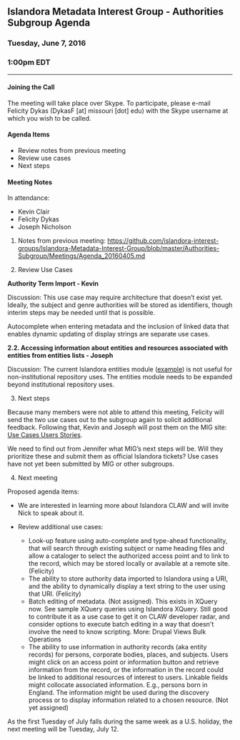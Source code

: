 ## Islandora Metadata Interest Group - Authorities Subgroup Agenda
### Tuesday, June 7, 2016
### 1:00pm EDT
---
#### Joining the Call

The meeting will take place over Skype. To participate, please e-mail Felicity Dykas (DykasF [at] missouri [dot] edu) with the Skype username at which you wish to be called.

#### Agenda Items

* Review notes from previous meeting
* Review use cases
* Next steps

#### Meeting Notes

In attendance:

* Kevin Clair
* Felicity Dykas
* Joseph Nicholson

1. Notes from previous meeting:  https://github.com/islandora-interest-groups/Islandora-Metadata-Interest-Group/blob/master/Authorities-Subgroup/Meetings/Agenda_20160405.md

2. Review Use Cases

**Authority Term Import - Kevin**

Discussion:  This use case may require architecture that doesn’t exist yet.  Ideally, the subject and genre authorities will be stored as identifiers, though interim steps may be needed until that is possible.

Autocomplete when entering metadata and the inclusion of linked data that enables dynamic updating of display strings are separate use cases.

**2.2. Accessing information about entities and resources associated with entities from entities lists - Joseph**

Discussion: The current Islandora entities module ([example](http://data.researchspaces.ca/browse_scholars_dt)) is not useful for non-institutional repository uses. The entities module needs to be expanded beyond institutional repository uses.

3. Next steps

Because many members were not able to attend this meeting, Felicity will send the two use cases out to the subgroup again to solicit additional feedback.  Following that, Kevin and Joseph will post them on the MIG site: [Use Cases Users Stories](https://github.com/islandora-interest-groups/Islandora-Metadata-Interest-Group/wiki/Use-Cases-Users-Stories).

We need to find out from Jennifer what MIG’s next steps will be.  Will they prioritize these and submit them as official Islandora tickets?  Use cases have not yet been submitted by MIG or other subgroups.

4. Next meeting

Proposed agenda items:

* We are interested in learning more about Islandora CLAW and will invite Nick to speak about it.
* Review additional use cases:

  * Look-up feature using auto-complete and type-ahead functionality, that will search through existing subject or name heading files and allow a cataloger to select the authorized access point and to link to the record, which may be stored locally or available at a remote site. (Felicity)
  * The ability to store authority data imported to Islandora using a URI, and the ability to dynamically display a text string to the user using that URI. (Felicity)
  * Batch editing of metadata. (Not assigned).  This exists in XQuery now. See sample XQuery queries using Islandora XQuery. Still good to contribute it as a use case to get it on CLAW developer radar, and consider options to execute batch editing in a way that doesn't involve the need to know scripting. More: Drupal Views Bulk Operations
  * The ability to use information in authority records (aka entity records) for persons, corporate bodies, places, and subjects. Users might click on an access point or information button and retrieve information from the record, or the information in the record could be linked to additional resources of interest to users. Linkable fields might collocate associated information. E.g., persons born in England. The information might be used during the discovery process or to display information related to a chosen resource. (Not yet assigned)

As the first Tuesday of July falls during the same week as a U.S. holiday, the next meeting will be Tuesday, July 12.
